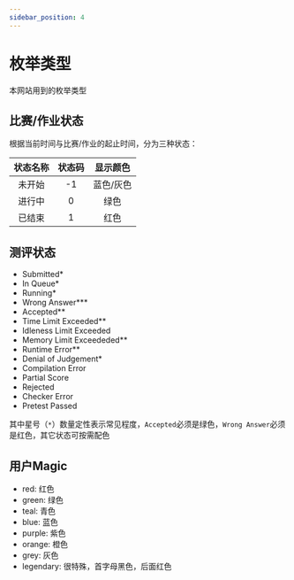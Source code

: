 ```yaml
---
sidebar_position: 4
---
```


# 枚举类型

本网站用到的枚举类型

## 比赛/作业状态

根据当前时间与比赛/作业的起止时间，分为三种状态：

| 状态名称 | 状态码 | 显示颜色  |
| :------: | :----: | :-------: |
|  未开始  |   -1   | 蓝色/灰色 |
|  进行中  |    0   |   绿色    |
|  已结束  |    1   |   红色    |

## 测评状态

- Submitted*
- In Queue*
- Running*
- Wrong Answer***
- Accepted**
- Time Limit Exceeded**
- Idleness Limit Exceeded
- Memory Limit Exceededed**
- Runtime Error**
- Denial of Judgement*
- Compilation Error
- Partial Score
- Rejected
- Checker Error
- Pretest Passed

其中星号（`*`）数量定性表示常见程度，`Accepted`必须是绿色，`Wrong Answer`必须是红色，其它状态可按需配色

## 用户Magic

- red: 红色
- green: 绿色
- teal: 青色
- blue: 蓝色
- purple: 紫色
- orange: 橙色
- grey: 灰色
- legendary: 很特殊，首字母黑色，后面红色
